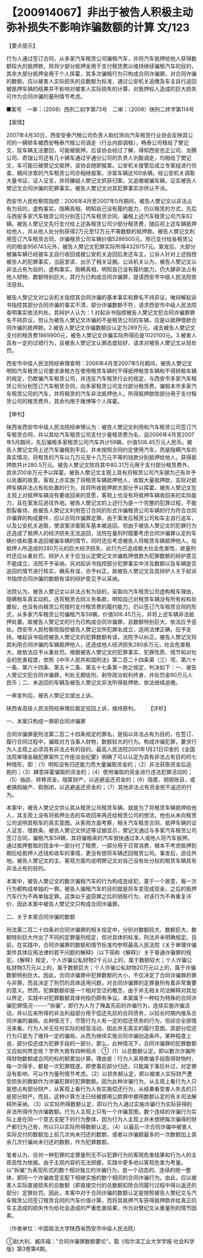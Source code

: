 # 【200914067】非出于被告人积极主动弥补损失不影响诈骗数额的计算 文/123

【要点提示】

行为人通过签订合同，从多家汽车租赁公司骗租汽车，并将汽车抵押给他人获得数额较大的抵押款，除将少部分抵押金用于支付租赁费以维持继续骗租汽车的目的，其余大部分抵押金用于个人挥霍，其多次骗租行为只构成合同诈骗罪。对合同诈骗的数额，应以被害人实际损失的总数额为标准，通过公安机关追缴及车主自行追回被抵押车辆的结果并不影响对被害人实际损失的计算，对抵押权人造成的巨大损失可作为合同诈骗的量刑情节考虑。

■案号　一审：（2008）西刑二初字第73号　二审：（2008）陕刑二终字第114号

【案情】

2007年4月30日，西安安泰汽租公司负责人耿红玲向汽车租赁行业协会反映其公司的一辆轿车被西安畅泰汽租公司调走（行业内部调租），畅泰公司租给了樊记文，现车辆无法要回，可能被抵押。后该协会经过了解，得知西安忠正公司、龙腾公司、奇瑞公司还有几十辆车通过宇通分公司的负责人刘毅调走，均租给了樊记文，车可能已被樊记文抵押，该协会随即报案。公安机关接警后成立专案组进行侦查，期间涉案的汽车租赁公司亦相继报案，涉案车辆达100余辆。经公安机关调取大量书证、证人证言，并将嫌疑人樊记文抓获归案，又追缴被骗车辆，证实被告人樊记文合同诈骗的犯罪事实。被告人樊记文对其犯罪事实亦供认不讳。

西安市人民检察院指控：2006年4月至2007年5月期间，被告人樊记文以非法占有为目的，虚构事实，隐瞒真相，明知自己没有履约能力，仍以租赁的方式，先后与西安多家汽车租赁公司分别签订汽车租赁合同，骗租上述汽车租赁公司汽车62辆。被告人樊记文先行支付给上述各租赁公司少部分租赁费，随后将上述车辆抵押给他人，并从他人处分别获得2万元至12万元不等数额的抵押款。被告人樊记文利用签订汽车租赁合同，诈骗租赁公司车辆价值5286500元，除已支付给各租赁公司的租金956743元外，被告人樊记文犯罪实际所得4329757元。案发后，大部分被骗车辆已经被车主自行收回或被公安机关追回后发还车主。公诉人针对上述指控被告人的犯罪事实，当庭宣读、出示了相关证据。公诉机关认为，被告人樊记文以非法占有为目的，虚构事实，隐瞒真相，明知自己没有履约能力，仍大肆非法占有他人财物，数额特别巨大，其行为已构成合同诈骗罪，提请西安市中级人民法院依法惩处。

被告人樊记文对公诉机关指控其合同诈骗的基本事实和罪名不持异议，唯辩解起诉书指控其部分合同诈骗的事实不清，部分诈骗数额不符，请求西安市中级人民法院查明事实依法判处。其辩护人认为：1.对起诉书指控被告人樊记文犯合同诈骗罪罪名不持异议，但认为被告人樊记文诈骗的不是租赁公司的车辆，应是以抵押借款合同诈骗的抵押款。2.被告人樊记文诈骗数额应认定为289万元，减去被告人樊记文支付的租赁费1869900元，被告人樊记文诈骗实际所得应是1020100元。3.被害人具有一定的过错行为，且被告人樊记文认罪态度较好，请求对被告人樊记文从轻处罚。

西安市中级人民法院经审理查明：2006年4月至2007年5月期间，被告人樊记文明知汽车租赁公司要求承租方在使用租赁车辆时不得抵押租赁车辆和不得转租车辆的规定，仍欺骗汽车租赁公司，并违反汽车租赁行业的规定，与西安市多家汽车租赁公司分别签订汽车租赁合同，向多家租赁公司支付部分租赁费，骗租本市多家汽车租赁公司的汽车，并将租赁的汽车非法抵押他人，所得抵押款除部分用于支付租赁公司的租赁费外，其余均用于赌博等个人挥霍。

【审判】

陕西省西安市中级人民法院经审理认为：被告人樊记文利用和汽车租赁公司签订汽车租赁合同，并以其给汽车租赁公司支付少量租赁费为名，自2006年4月至2007年5月期间，先后骗租多家租赁公司汽车共计59辆，价值506.45万元人民币。被告人樊记文将上述汽车骗租到手后，并未按照合同约定使用汽车，而是隐瞒汽车的真实情况，将租赁的汽车以几万元至十几万元不等的钱款分别抵押给他人，获得抵押款共计280.5万元。被告人樊记文除将其中80.31万元用于支付部分租赁费外，其余200余万元予以挥霍。被告人樊记文主观上具有将租赁公司汽车据为己有并予以处置的故意，客观上亦实施了将租赁车辆抵押他人，收取大量抵押款，实际对抵押车辆非法占有和处置的行为，且将所收抵押款大部分予以挥霍。被告人樊记文在主观上对抵押车辆没有要收回来的意愿，客观上也没有将抵押车辆收回来的实际能力，且在案发后逃往外地。被告人樊记文的上述行为是一个完整的犯罪过程，不能割裂看待，故被告人樊记文利用签订合同的形式诈骗租赁公司车辆的行为符合合同诈骗罪的构成要件，应以合同诈骗罪定罪。由于案发后租赁公司和车主自行追车，以及公安机关追赃，使该案涉案赃车基本被追回，但由于被告人樊记文的犯罪行为还造成了抵押人的经济损失无法追回，法院在量刑时既要考虑合同诈骗罪认定的车辆价值和基本追回被骗车辆的情节，同时还应考虑被告人将租赁车辆抵押他人，给抵押人所造成的280万元的巨大经济损失，此行为已造成极大社会危害性，故量刑时还应从重处罚。辩护人关于应当认定樊记文诈骗抵押借款为犯罪数额的辩护意见不能成立，法院不予采纳。另对起诉书指控部分犯罪事实中涉及数额以及车辆是否追回的情节进行核实，确系有误，亦予纠正。故被告人樊记文及其辩护人关于起诉书指控合同诈骗的数额有误的辩护意见予以采纳。

法院认为，被告人樊记文以非法占有为目的，采取向汽车租赁公司虚构租车理由，隐瞒租车真实动机，违背租赁合同义务条款，明知自己对租赁车辆没有所有权和处置权，也没有向租赁公司按时支付租赁费的履约能力，仍以签订汽车租赁合同的形式，从多家汽车租赁公司骗租汽车59辆，价值506.45万元，并将上述车辆非法抵押处置，故被告人樊记文的行为已构成合同诈骗罪，且数额特别巨大，依法应予惩处。西安市人民检察院指控被告人樊记文所犯罪名成立，适用法律正确，应予支持。唯起诉书指控被告人樊记文的犯罪数额有误，法院予以纠正。被告人樊记文将其利用合同诈骗的车辆抵押他人，还造成他人经济损失280余万元，社会危害极大，故依法应予从重处罚。根据被告人樊记文的犯罪事实、犯罪性质、情节和对社会的危害程度，依照《中华人民共和国刑法》第二百二十四条第（三）项、第六十一条、第六十四条、第五十二条、第五十七条第一款之规定，判决如下：一、被告人樊记文犯合同诈骗罪，判处无期徒刑，剥夺政治权利终身，并处罚金90万元人民币；二、未追回的车辆及被告人樊记文非法所得抵押款，依法继续追缴。

一审宣判后，被告人樊记文提出上诉。

陕西省高级人民法院经审理后裁定驳回上诉，维持原判。 　　【评析】

一、本案只构成一罪即合同诈骗罪

合同诈骗罪是刑法第二百二十四条规定的罪名，是指以非法占有为目的，在签订、履行合同过程中，骗取对方当事人财物，数额较大的行为。构成诈骗犯罪，要求行为人主观上必须具有非法占有的目的。最高人民法院2001年1月21日印发的《全国法院审理金融犯罪案件工作座谈会纪要》明确了可以认定为具有非法占有目的的七种情形，即：（1）明知没有归还能力而大量骗取资金的；（2）非法获取资金后逃跑的；（3）肆意挥霍骗取的资金的；（4）使用骗取的资金进行违法犯罪活动的；（5）抽逃、转移资金，隐匿财产，以逃避返还资金的；（6）隐匿、销毁账目，或者搞假破产、假倒闭，以逃避返还资金的；（7）其他非法占有资金拒不返还的行为。

本案中，被告人樊记文供认其从租赁公司租赁车辆，就是为了将租赁车辆抵押给他人，其主观上没有将抵押出去的车收回来再还给租赁公司的想法，他也从未向租赁公司说明其租车的真实意图。从客观方面考察，相关汽车租赁合同、抵押车辆的证人证言、借款条、被告人樊记文供述等证据显示，樊记文通过与多家汽车租赁公司签订合同，骗租汽车59辆，其将骗租来的汽车很快通过本人或他人将汽车抵押。通过抵押套取的现金中一部分付了租费，一部分用于日常消费，根本不考虑抵押到期后给抵押人还钱和收车的事情，更没有想将车辆还回租赁公司。事发后，逃往外地。被告人樊记文的主、客观方面均说明樊记文对自己没有处分权的租赁车辆具有非法占有的目的。

本案中，被告人樊记文的数次骗租汽车的行为构成连续犯，基于一个故意，每一次行为都构成单独的一罪。被告人骗租汽车的目的就是将车变现成现金，之后的抵押汽车行为不再单独定罪。这类似于盗窃罪之后的销赃行为，对该行为不再重复评价，因此本案中被告人樊记文只构成合同诈骗罪。

二、关于本案合同诈骗的数额

刑法第二百二十四条对合同诈骗罪的相关规定中，分别对数额较大、数额巨大、数额特别巨大作出了不同的定罪量刑规定，但对具体的标准，刑法并未明确规定。目前，在实践中，合同诈骗罪的数额和情节标准均参照最高人民法院《关于审理诈骗案件具体应用法律的若干问题的解释》（以下简称《解释》）关于普通诈骗罪的规定。《解释》规定，个人诈骗公私财物2千元以上的，属于数额较大；个人诈骗公私财物3万元以上的，属于数额巨大；个人诈骗公私财物20万元以上的，属于诈骗数额特别巨大。因此，合同诈骗罪中犯罪数额的大小，不仅决定了合同诈骗罪的罪与非罪，而且决定了刑罚的具体适用问题，对合同诈骗罪的定罪量刑有着非常重要的意义。然而，犯罪数额却是一个相对空泛的概念，由于并无相关司法解释对其加以界定，实践中对犯罪数额具体何指仍颇有争议。本案属于一种较为特殊的合同诈骗犯罪情况------"拆骗"，即行为人为了掩盖先前的诈骗行为，连续实施诈骗活动，并以后来所得的非法利益部分用于偿还先前的合同债务，以较长时期内维系合同诈骗的骗局。此种情况下，尽管行为人有一定的偿还债务的行为，但综合全部情况来看，行为人并无任何实际的经营活动，因此并无真实的履行意图，其部分偿还行为只是为了维持一定的骗局，从而为继续实施合同诈骗创造条件。某种程度上说，部分偿还成为犯罪手段的一部分。那么，此种情况下，合同诈骗罪的犯罪数额又应如何界定呢？学界大致有四种观点：①（1）以总数额认定，即以数次诈骗所得财物数额或合同的标的额累加计算。理由是：行为人采用欺骗手段取得财物时，每一次得手，都是一次犯罪既遂。即使事后部分归还，只能属于事后补过，对定罪没有影响，可以作为量刑情节考虑。（2）以损失额认定，即以被害人实际财产遭受损失的数额作为诈骗犯罪的犯罪数额。因为此种诈骗行为，从主观上看行为人只是想占有部分财产，从客观上看行为人有实施偿还行为，从结果看受害人失去的只是部分财产。而且，这种计算方法已经被挪用公款罪中挪用数额认定的有关司法解释所采纳。（3）以实际所得数额认定，即以行为人通过实施诈骗行为实际获得的非法所得作为诈骗数额。行为人主观上只有一个诈骗意图，数个连续的诈骗行为实际上是在同一个意志支配下的行为整体，因为行为人主观上并未想把每次骗得的财产都归为己有，所以只以实际所得数额认定。（4）以最后一次合同诈骗中被害人实际交付的数额加上前几次尚未归还的数额，或者以诈骗额最多的一次数额加上其余几次行骗尚未归还的数额，作为犯罪数额。

笔者认为，任何一种犯罪的定罪量刑无不以犯罪行为的客观危害结果和行为人的主观恶性为依据。由于主观内容的无法把握，实践中更多地以客观危害为考量。以"拆骗"为表现形式的数个相对独立的诈骗行为，是一个动态的、连续的统一整体，即同一个诈骗故意支配下相继实施的数个相同的合同诈骗行为。由此，应以被害人实际直接损失的总数额（即直接交付的总数额扣除合同履行过程中得以返还的部分）定罪处罚。因此，本案中对于合同诈骗的数额认定是按照被告人樊纪文与汽车租赁公司签订租赁合同的汽车价值计算，而将其抵押汽车获得抵押款并给真正的车主造成的损失作为给社会造成的严重危害结果，作为对樊纪文从重量刑的情节因素。

（作者单位：中国政法大学陕西省西安市中级人民法院）

①赵大利、臧庆福："合同诈骗罪数额要论"，载《哈尔滨工业大学学报·社会科学版》第3卷第4期。